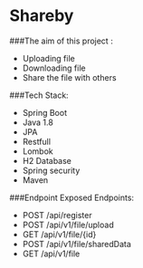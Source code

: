 # Shareby

###The aim of this project  :
- Uploading file
- Downloading file
- Share the file with others 

###Tech Stack:
- Spring Boot
- Java 1.8
- JPA
- Restfull 
- Lombok
- H2 Database
- Spring security
- Maven


###Endpoint Exposed Endpoints:
- POST /api/register
- POST /api/v1/file/upload
- GET  /api/v1/file/{id}
- POST /api/v1/file/sharedData
- GET  /api/v1/file
